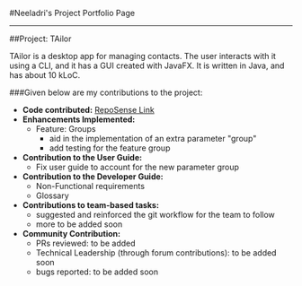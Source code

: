 #Neeladri's Project Portfolio Page

---
##Project: TAilor

TAilor is a desktop app for managing contacts. The user interacts with it using a CLI, and it has a GUI
created with JavaFX. It is written in Java, and has about 10 kLoC.

###Given below are my contributions to the project:

- **Code contributed:** [RepoSense Link](https://nus-cs2103-ay2122s2.github.io/tp-dashboard/?search=zawedcvg&breakdown=true)
- **Enhancements Implemented:**
    - Feature: Groups
      - aid in the implementation of an extra parameter "group"
      - add testing for the feature group
- **Contribution to the User Guide:**
    - Fix user guide to account for the new parameter group
- **Contribution to the Developer Guide:**
    - Non-Functional requirements
    - Glossary
- **Contributions to team-based tasks:**
    - suggested and reinforced the git workflow for the team to follow
    - more to be added soon
- **Community Contribution:**
    - PRs reviewed: to be added
    - Technical Leadership (through forum contributions): to be added soon
    - bugs reported: to be added soon
